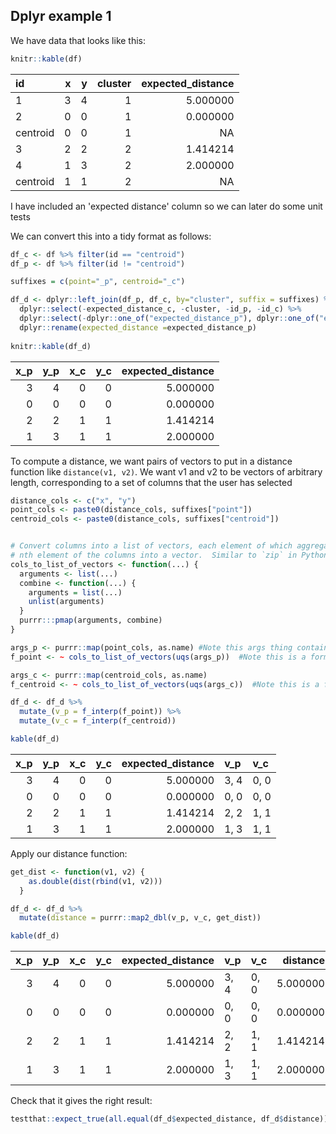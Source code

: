 Dplyr example 1
---------------

We have data that looks like this:

``` r
knitr::kable(df)
```

| id       |    x|    y|  cluster|  expected\_distance|
|:---------|----:|----:|--------:|-------------------:|
| 1        |    3|    4|        1|            5.000000|
| 2        |    0|    0|        1|            0.000000|
| centroid |    0|    0|        1|                  NA|
| 3        |    2|    2|        2|            1.414214|
| 4        |    1|    3|        2|            2.000000|
| centroid |    1|    1|        2|                  NA|

I have included an 'expected distance' column so we can later do some unit tests

We can convert this into a tidy format as follows:

``` r
df_c <- df %>% filter(id == "centroid")
df_p <- df %>% filter(id != "centroid")

suffixes = c(point="_p", centroid="_c")

df_d <- dplyr::left_join(df_p, df_c, by="cluster", suffix = suffixes) %>% 
  dplyr::select(-expected_distance_c, -cluster, -id_p, -id_c) %>% 
  dplyr::select(-dplyr::one_of("expected_distance_p"), dplyr::one_of("expected_distance_p")) %>% 
  dplyr::rename(expected_distance =expected_distance_p)
  
knitr::kable(df_d)
```

|  x\_p|  y\_p|  x\_c|  y\_c|  expected\_distance|
|-----:|-----:|-----:|-----:|-------------------:|
|     3|     4|     0|     0|            5.000000|
|     0|     0|     0|     0|            0.000000|
|     2|     2|     1|     1|            1.414214|
|     1|     3|     1|     1|            2.000000|

To compute a distance, we want pairs of vectors to put in a distance function like `distance(v1, v2)`. We want v1 and v2 to be vectors of arbitrary length, corresponding to a set of columns that the user has selected

``` r
distance_cols <- c("x", "y")
point_cols <- paste0(distance_cols, suffixes["point"])
centroid_cols <- paste0(distance_cols, suffixes["centroid"])


# Convert columns into a list of vectors, each element of which aggregates the
# nth element of the columns into a vector.  Similar to `zip` in Python
cols_to_list_of_vectors <- function(...) {
  arguments <- list(...)
  combine <- function(...) {
    arguments = list(...)
    unlist(arguments)
  }
  purrr:::pmap(arguments, combine)
}
```

``` r
args_p <- purrr::map(point_cols, as.name) #Note this args thing contains symbols - see typeof(args[[2]])
f_point <- ~ cols_to_list_of_vectors(uqs(args_p))  #Note this is a formula, as signified by ~ 

args_c <- purrr::map(centroid_cols, as.name)
f_centroid <- ~ cols_to_list_of_vectors(uqs(args_c))  #Note this is a formula, as signified by ~  

df_d <- df_d %>% 
  mutate_(v_p = f_interp(f_point)) %>% 
  mutate_(v_c = f_interp(f_centroid))

kable(df_d)
```

|  x\_p|  y\_p|  x\_c|  y\_c|  expected\_distance| v\_p | v\_c |
|-----:|-----:|-----:|-----:|-------------------:|:-----|:-----|
|     3|     4|     0|     0|            5.000000| 3, 4 | 0, 0 |
|     0|     0|     0|     0|            0.000000| 0, 0 | 0, 0 |
|     2|     2|     1|     1|            1.414214| 2, 2 | 1, 1 |
|     1|     3|     1|     1|            2.000000| 1, 3 | 1, 1 |

Apply our distance function:

``` r
get_dist <- function(v1, v2) {
    as.double(dist(rbind(v1, v2)))
  }

df_d <- df_d %>% 
  mutate(distance = purrr::map2_dbl(v_p, v_c, get_dist))

kable(df_d)
```

|  x\_p|  y\_p|  x\_c|  y\_c|  expected\_distance| v\_p | v\_c |  distance|
|-----:|-----:|-----:|-----:|-------------------:|:-----|:-----|---------:|
|     3|     4|     0|     0|            5.000000| 3, 4 | 0, 0 |  5.000000|
|     0|     0|     0|     0|            0.000000| 0, 0 | 0, 0 |  0.000000|
|     2|     2|     1|     1|            1.414214| 2, 2 | 1, 1 |  1.414214|
|     1|     3|     1|     1|            2.000000| 1, 3 | 1, 1 |  2.000000|

Check that it gives the right result:

``` r
testthat::expect_true(all.equal(df_d$expected_distance, df_d$distance))
```
